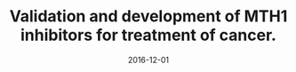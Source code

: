 ---
link: https://dx.doi.org/10.1093/annonc/mdw429
journal: Annals of oncology &#58; official journal of the European Society for Medical Oncology
title: Validation and development of MTH1 inhibitors for treatment of cancer.
date: 2016-12-01
authors: Warpman Berglund, U, Sanjiv, K, Gad, H, Kalderén, C, Koolmeister, T, Pham, T, Gokturk, C, Jafari, R, Maddalo, G, Seashore-Ludlow, B, Chernobrovkin, A, Manoilov, A, Pateras, IS, Rasti, A, Jemth, AS, Almlöf, I, Loseva, O, Visnes, T, Einarsdottir, BO, Gaugaz, FZ, Saleh, A, Platzack, B, Wallner, OA, Vallin, KS, Henriksson, M, Wakchaure, P, Borhade, S, Herr, P, Kallberg, Y, Baranczewski, P, Homan, EJ, Wiita, E, Nagpal, V, Meijer, T, Schipper, N, Rudd, SG, Bräutigam, L, Lindqvist, A, Filppula, A, Lee, TC, Artursson, P, Nilsson, JA, Gorgoulis, VG, Lehtiö, J, Zubarev, RA, Scobie, M, Helleday, T
---